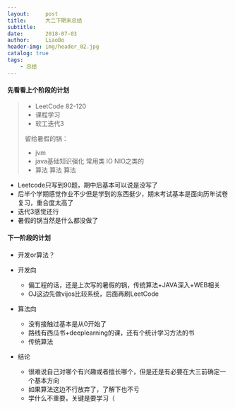 ```yaml
---
layout:     post
title:      大二下期末总结
subtitle:   
date:       2018-07-03
author:     LiaoBo
header-img: img/header_02.jpg
catalog: true
tags:
    - 总结
---
```


#### 先看看上个阶段的计划

> - LeetCode 82-120
> - 课程学习
> - 软工迭代3
>
> 留给暑假的锅：
> - jvm
> - java基础知识强化 常用类 IO NIO之类的
> - 算法 算法 算法

- Leetcode只写到90题，期中后基本可以说是没写了
- 后半个学期感觉作业不少但是学到的东西挺少，期末考试基本是面向历年试卷复习，重合度太高了
- 迭代3感觉还行
- 暑假的锅当然是什么都没做了

#### 下一阶段的计划

- 开发or算法？

- 开发向
  - 偏工程的话，还是上次写的暑假的锅，传统算法+JAVA深入+WEB相关
  - OJ这边先做vijos比较系统，后面再刷LeetCode
- 算法向
  - 没有接触过基本是从0开始了
  - 路线有西瓜书+deeplearning的课，还有个统计学习方法的书
  - 传统算法
- 结论
  - 很难说自己对哪个有兴趣或者擅长哪个，但是还是有必要在大三前确定一个基本方向
  - 如果算法这边不行放弃了，了解下也不亏
  - 学什么不重要，关键是要学习（

